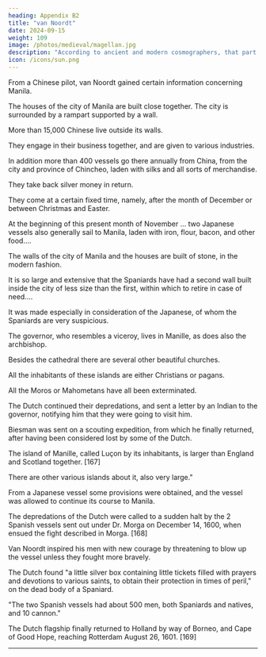 ```yaml
---
heading: Appendix B2
title: "van Noordt"
date: 2024-09-15
weight: 109
image: /photos/medieval/magellan.jpg
description: "According to ancient and modern cosmographers, that part of the world called Asia has adjacent to it a multitude of greater and lesser islands"
icon: /icons/sun.png
---
```





From a Chinese pilot, van Noordt gained certain information concerning Manila.

The houses of the city of Manila are built close together. The city is surrounded by a rampart supported by a wall.

More than 15,000 Chinese live outside its walls. 

They engage in their business together, and are given to various industries.

In addition more than 400 vessels go there annually from China, from the city and province of Chincheo, laden with silks and all sorts of merchandise.

They take back silver money in return.

They come at a certain fixed time, namely, after the month of December or between Christmas and Easter. 

At the beginning of this present month of November … two Japanese vessels also generally sail to Manila, laden with iron, flour, bacon, and other food….

The walls of the city of Manila and the houses are built of stone, in the modern fashion.

It is so large and extensive that the Spaniards have had a second wall built inside the city of less size than the first, within which to retire in case of need…. 

It was made especially in consideration of the Japanese, of whom the Spaniards are very suspicious.

The governor, who resembles a viceroy, lives in Manille, as does also the archbishop.

Besides the cathedral there are several other beautiful churches.

All the inhabitants of these islands are either Christians or pagans. 

All the Moros or Mahometans have all been exterminated.


The Dutch continued their depredations, and sent a letter by an Indian to the governor, notifying him that they were going to visit him.

Biesman was sent on a scouting expedition, from which he finally returned, after having been considered lost by some of the Dutch.

The island of Manille, called Luçon by its inhabitants, is larger than England and Scotland together. [167]

There are other various islands about it, also very large."

From a Japanese vessel some provisions were obtained, and the vessel was allowed to continue its course to Manila.

The depredations of the Dutch were called to a sudden halt by the 2 Spanish vessels sent out under Dr. Morga on December 14, 1600, when ensued the fight described in Morga. [168] 

Van Noordt inspired his men with new courage by threatening to blow up the vessel unless they fought more bravely.

The Dutch found "a little silver box containing little tickets filled with prayers and devotions to various saints, to obtain their protection in times of peril," on the dead body of a Spaniard.

"The two Spanish vessels had about 500 men, both Spaniards and natives, and 10 cannon." 

The Dutch flagship finally returned to Holland by way of Borneo, and Cape of Good Hope, reaching Rotterdam August 26, 1601. [169]

* * * * *

